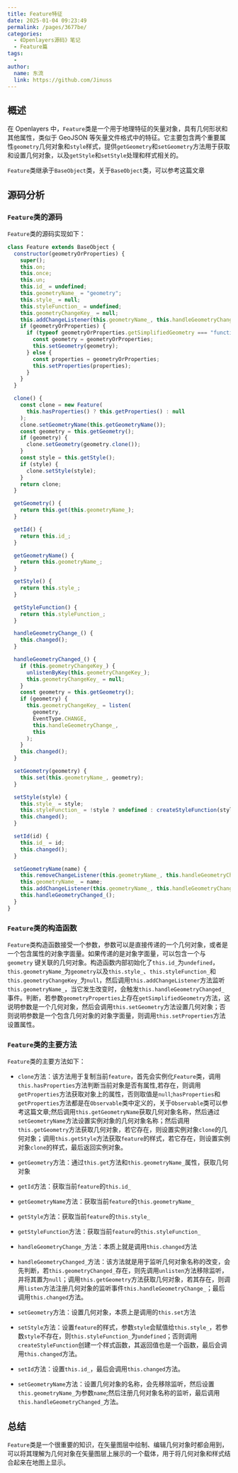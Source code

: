 ```yaml
---
title: Feature特征
date: 2025-01-04 09:23:49
permalink: /pages/3677be/
categories:
  - 《Openlayers源码》笔记
  - Feature篇
tags:
  -
author:
  name: 东流
  link: https://github.com/Jinuss
---
```


## 概述

在 Openlayers 中，`Feature`类是一个用于地理特征的矢量对象，具有几何形状和其他属性，类似于 GeoJSON 等矢量文件格式中的特征。它主要包含两个重要属性`geometry`几何对象和`style`样式，提供`getGeometry`和`setGeometry`方法用于获取和设置几何对象，以及`getStyle`和`setStyle`处理和样式相关的。

`Feature`类继承于`BaseObject`类，关于`BaseObject`类，可以参考这篇文章[]()

## 源码分析

### `Feature`类的源码

`Feature`类的源码实现如下：

```js
class Feature extends BaseObject {
  constructor(geometryOrProperties) {
    super();
    this.on;
    this.once;
    this.un;
    this.id_ = undefined;
    this.geometryName_ = "geometry";
    this.style_ = null;
    this.styleFunction_ = undefined;
    this.geometryChangeKey_ = null;
    this.addChangeListener(this.geometryName_, this.handleGeometryChanged_);
    if (geometryOrProperties) {
      if (typeof geometryOrProperties.getSimplifiedGeometry === "function") {
        const geometry = geometryOrProperties;
        this.setGeometry(geometry);
      } else {
        const properties = geometryOrProperties;
        this.setProperties(properties);
      }
    }
  }

  clone() {
    const clone = new Feature(
      this.hasProperties() ? this.getProperties() : null
    );
    clone.setGeometryName(this.getGeometryName());
    const geometry = this.getGeometry();
    if (geometry) {
      clone.setGeometry(geometry.clone());
    }
    const style = this.getStyle();
    if (style) {
      clone.setStyle(style);
    }
    return clone;
  }

  getGeometry() {
    return this.get(this.geometryName_);
  }

  getId() {
    return this.id_;
  }

  getGeometryName() {
    return this.geometryName_;
  }

  getStyle() {
    return this.style_;
  }

  getStyleFunction() {
    return this.styleFunction_;
  }

  handleGeometryChange_() {
    this.changed();
  }

  handleGeometryChanged_() {
    if (this.geometryChangeKey_) {
      unlistenByKey(this.geometryChangeKey_);
      this.geometryChangeKey_ = null;
    }
    const geometry = this.getGeometry();
    if (geometry) {
      this.geometryChangeKey_ = listen(
        geometry,
        EventType.CHANGE,
        this.handleGeometryChange_,
        this
      );
    }
    this.changed();
  }

  setGeometry(geometry) {
    this.set(this.geometryName_, geometry);
  }

  setStyle(style) {
    this.style_ = style;
    this.styleFunction_ = !style ? undefined : createStyleFunction(style);
    this.changed();
  }

  setId(id) {
    this.id_ = id;
    this.changed();
  }

  setGeometryName(name) {
    this.removeChangeListener(this.geometryName_, this.handleGeometryChanged_);
    this.geometryName_ = name;
    this.addChangeListener(this.geometryName_, this.handleGeometryChanged_);
    this.handleGeometryChanged_();
  }
}
```

### `Feature`类的构造函数

`Feature`类构造函数接受一个参数，参数可以是直接传递的一个几何对象，或者是一个包含属性的对象字面量。如果传递的是对象字面量，可以包含一个与 `geometry` 键关联的几何对象。构造函数内部初始化了`this.id_`为`undefined`，`this.geometryName_`为`geometry`以及`this.style_`、`this.styleFunction_`和`this.geometryChangeKey_`为`null`，然后调用`this.addChangeListener`方法监听`this.geometryName_`，当它发生改变时，会触发`this.handleGeometryChanged_`事件。判断，若参数`geometryProperties`上存在`getSimplifiedGeometry`方法，这说明参数是一个几何对象，然后会调用`this.setGeometry`方法设置几何对象；否则说明参数是一个包含几何对象的对象字面量，则调用`this.setProperties`方法设置属性。

### `Feature`类的主要方法

`Feature`类的主要方法如下：

- `clone`方法：该方法用于复制当前`feature`，首先会实例化`Feature`类，调用`this.hasProperties`方法判断当前对象是否有属性,若存在，则调用`getProperties`方法获取对象上的属性，否则取值是`null`;`hasProperties`和`getProperties`方法都是在`Observable`类中定义的，关于`Observable`类可以参考这篇文章[]();然后调用`this.getGeometryName`获取几何对象名称，然后通过`setGeometryName`方法设置实例对象的几何对象名称；然后调用`this.getGeometry`方法获取几何对象，若它存在，则设置实例对象`clone`的几何对象；调用`this.getStyle`方法获取`feature`的样式，若它存在，则设置实例对象`clone`的样式，最后返回实例对象。

- `getGeometry`方法：通过`this.get`方法和`this.geometryName_`属性，获取几何对象

- `getId`方法：获取当前`feature`的`this.id_`
- `getGeometryName`方法：获取当前`feature`的`this.geometryName_`
- `getStyle`方法：获取当前`feature`的`this.style_`

- `getStyleFunction`方法：获取当前`feature`的`this.styleFunction_`

- `handleGeometryChange_`方法：本质上就是调用`this.changed`方法

- `handleGeometryChanged_`方法：该方法就是用于监听几何对象名称的改变，会先判断，若`this.geometryChanged_`存在，则先调用`unlisten`方法移除监听，并将其置为`null`；调用`this.getGeometry`方法获取几何对象，若其存在，则调用`listen`方法注册几何对象的监听事件`this.handleGeometryChange_`；最后调用`this.changed`方法。

- `setGeometry`方法：设置几何对象，本质上是调用的`this.set`方法

- `setStyle`方法：设置`feature`的样式，参数`style`会赋值给`this.style_`，若参数`style`不存在，则`this.styleFunction_`为`undefined`；否则调用`createStyleFunction`创建一个样式函数，其返回值也是一个函数，最后会调用`this.changed`方法。

- `setId`方法：设置`this.id_`，最后会调用`this.changed`方法。

- `setGeometryName`方法：设置几何对象的名称，会先移除监听，然后设置`this.geometryName_`为参数`name`;然后注册几何对象名称的监听，最后调用`this.handleGeometryChanged_`方法。

## 总结

`Feature`类是一个很重要的知识，在矢量图层中绘制、编辑几何对象时都会用到，可以将其理解为几何对象在矢量图层上展示的一个载体，用于将几何对象和样式结合起来在地图上显示。

